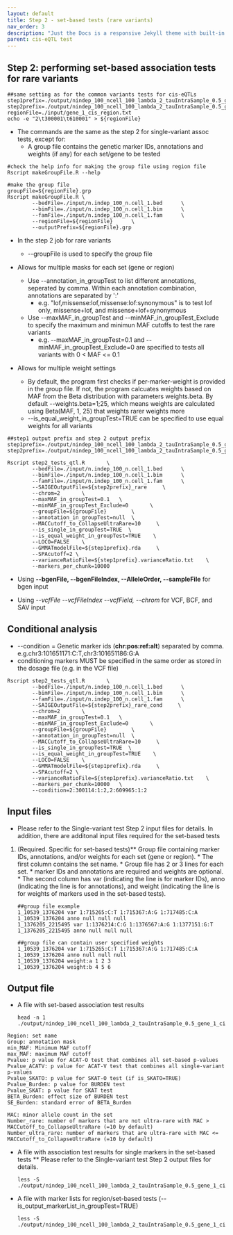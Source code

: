 ```yaml
---
layout: default
title: Step 2 - set-based tests (rare variants)
nav_order: 3
description: "Just the Docs is a responsive Jekyll theme with built-in search that is easily customizable and hosted on GitHub Pages."
parent: cis-eQTL test
---
```


## Step 2: performing set-based association tests for rare variants


```
##same setting as for the common variants tests for cis-eQTLs
step1prefix=./output/nindep_100_ncell_100_lambda_2_tauIntraSample_0.5_gene_1
step2prefix=./output/nindep_100_ncell_100_lambda_2_tauIntraSample_0.5_gene_1_cis
regionFile=./input/gene_1_cis_region.txt
echo -e "2\t300001\t610001" > ${regionFile}
```


* The commands are the same as the step 2 for single-variant assoc tests, except for:
    * A group file contains the genetic marker IDs, annotations and weights (if any) for each set/gene to be tested

```
#check the help info for making the group file using region file
Rscript makeGroupFile.R --help
```


```
#make the group file
groupFile=${regionFile}.grp
Rscript makeGroupFile.R \
        --bedFile=./input/n.indep_100_n.cell_1.bed      \
        --bimFile=./input/n.indep_100_n.cell_1.bim      \
        --famFile=./input/n.indep_100_n.cell_1.fam      \
        --regionFile=${regionFile}      \
        --outputPrefix=${regionFile}.grp
```

* In the step 2 job for rare variants
    * --groupFile is used to specify the group file

* Allows for multiple masks for each set (gene or region)
    * Use --annotation_in_groupTest to list different annotations, seperated by comma. Within each annotation combination, annotations are separated by ':'
        * e.g. "lof,missense:lof,missense:lof:synonymous" is to test lof only, missense+lof, and missense+lof+synonymous
    * Use --maxMAF_in_groupTest and --minMAF_in_groupTest_Exclude to specify the maximum and minimun MAF cutoffs to test the rare variants
        * e.g. --maxMAF_in_groupTest=0.1 and --minMAF_in_groupTest_Exclude=0 are specified to tests all variants with 0 < MAF <= 0.1

* Allows for multiple weight settings
    * By default, the program first checks if per-marker-weight is provided in the group file. If not, the program calcuates weights based on MAF from the Beta distribution with parameters weights.beta. By default --weights.beta=1;25, which means weights are calculated using Beta(MAF, 1, 25) that weights rarer weights more
    * --is_equal_weight_in_groupTest=TRUE can be specified to use equal weights for all variants

    

```
##step1 output prefix and step 2 output prefix
step1prefix=./output/nindep_100_ncell_100_lambda_2_tauIntraSample_0.5_gene_1
step2prefix=./output/nindep_100_ncell_100_lambda_2_tauIntraSample_0.5_gene_1_cis
```


```
Rscript step2_tests_qtl.R       \
        --bedFile=./input/n.indep_100_n.cell_1.bed      \
        --bimFile=./input/n.indep_100_n.cell_1.bim      \
        --famFile=./input/n.indep_100_n.cell_1.fam      \
        --SAIGEOutputFile=${step2prefix}_rare     \
        --chrom=2       \
        --maxMAF_in_groupTest=0.1   \
        --minMAF_in_groupTest_Exclude=0       \
        --groupFile=${groupFile}        \
        --annotation_in_groupTest=null  \
        --MACCutoff_to_CollapseUltraRare=10     \
        --is_single_in_groupTest=TRUE  \
        --is_equal_weight_in_groupTest=TRUE    \
        --LOCO=FALSE    \
        --GMMATmodelFile=${step1prefix}.rda     \
        --SPAcutoff=2 \
        --varianceRatioFile=${step1prefix}.varianceRatio.txt    \
        --markers_per_chunk=10000
```

* Using **--bgenFile, --bgenFileIndex, --AlleleOrder, --sampleFile** for bgen input

* Using *--vcfFile --vcfFileIndex --vcfField, --chrom* for VCF, BCF, and SAV input


## Conditional analysis

* --condition = Genetic marker ids (**chr:pos:ref:alt**) separated by comma. e.g.chr3:101651171:C:T,chr3:101651186:G:A
* conditioning markers MUST be specified in the same order as stored in the dosage file (e.g. in the VCF file)

```
Rscript step2_tests_qtl.R       \
        --bedFile=./input/n.indep_100_n.cell_1.bed      \
        --bimFile=./input/n.indep_100_n.cell_1.bim      \
        --famFile=./input/n.indep_100_n.cell_1.fam      \
        --SAIGEOutputFile=${step2prefix}_rare_cond     \
        --chrom=2       \
        --maxMAF_in_groupTest=0.1   \
        --minMAF_in_groupTest_Exclude=0       \
        --groupFile=${groupFile}        \
        --annotation_in_groupTest=null  \
        --MACCutoff_to_CollapseUltraRare=10     \
        --is_single_in_groupTest=TRUE  \
        --is_equal_weight_in_groupTest=TRUE    \
        --LOCO=FALSE    \
        --GMMATmodelFile=${step1prefix}.rda     \
        --SPAcutoff=2 \
        --varianceRatioFile=${step1prefix}.varianceRatio.txt    \
        --markers_per_chunk=10000	\
        --condition=2:300114:1:2,2:609965:1:2
```


## Input files

* Please refer to the Single-variant test Step 2 input files for details. In addition, there are additonal input files required for the set-based tests

1. (Required. Specific for set-based tests)** Group file containing marker IDs, annotations, and/or weights for each set (gene or region).
        * The first column contains the set name.
        * Group file has 2 or 3 lines for each set.
        * marker IDs and annotations are required and weights are optional.
        * The second column has var (indicating the line is for marker IDs), anno (indicating the line is for annotations), and weight (indicating the line is for weights of markers used in the set-based tests).

    ```
    ##group file example
    1_10539_1376204 var 1:715265:C:T 1:715367:A:G 1:717485:C:A
    1_10539_1376204 anno null null null
    1_1376205_2215495 var 1:1376214:C:G 1:1376567:A:G 1:1377151:G:T
    1_1376205_2215495 anno null null null

    ##group file can contain user specified weights
    1_10539_1376204 var 1:715265:C:T 1:715367:A:G 1:717485:C:A
    1_10539_1376204 anno null null null
    1_10539_1376204 weight:a 1 2 3
    1_10539_1376204 weight:b 4 5 6 
    ```

## Output file

* A file with set-based association test results

    ```
    head -n 1  ./output/nindep_100_ncell_100_lambda_2_tauIntraSample_0.5_gene_1_cis_rare
    ```

```
Region: set name
Group: annotation mask
min_MAF: Minimum MAF cutoff
max_MAF: maximum MAF cutoff
Pvalue: p value for ACAT-O test that combines all set-based p-values
Pvalue_ACATV: p value for ACAT-V test that combines all single-variant p-values
Pvalue_SKATO: p value for SKAT-O test (if is_SKATO=TRUE)
Pvalue_Burden: p value for BURDEN test
Pvalue_SKAT: p value for SKAT test
BETA_Burden: effect size of BURDEN test
SE_Burden: standard error of BETA_Burden

MAC: minor allele count in the set
Number_rare: number of markers that are not ultra-rare with MAC > MACCutoff_to_CollapseUltraRare (=10 by default)
Number_ultra_rare: number of markers that are ultra-rare with MAC <= MACCutoff_to_CollapseUltraRare (=10 by default)

```

* A file with association test results for single markers in the set-based tests
    ** Please refer to the Single-variant test Step 2 output files for details.

    ```
    less -S ./output/nindep_100_ncell_100_lambda_2_tauIntraSample_0.5_gene_1_cis_rare.singleAssoc.txt
    ```

* A file with marker lists for region/set-based tests (--is_output_markerList_in_groupTest=TRUE)
  
    ```
    less -S ./output/nindep_100_ncell_100_lambda_2_tauIntraSample_0.5_gene_1_cis_rare.markerList.txt
    ```
